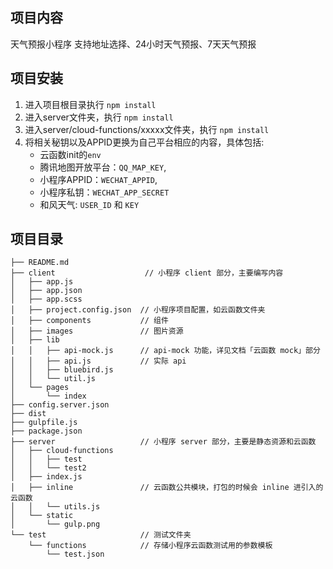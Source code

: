 ## 项目内容
天气预报小程序
支持地址选择、24小时天气预报、7天天气预报

## 项目安装
1. 进入项目根目录执行 `npm install`
2. 进入server文件夹，执行 `npm install`
3. 进入server/cloud-functions/xxxxx文件夹，执行 `npm install`
4. 将相关秘钥以及APPID更换为自己平台相应的内容，具体包括: 
   - 云函数init的`env`
   - 腾讯地图开放平台：`QQ_MAP_KEY`,
   - 小程序APPID：`WECHAT_APPID`,
   - 小程序私钥：`WECHAT_APP_SECRET`
   - 和风天气: `USER_ID` 和 `KEY`

## 项目目录
```
├── README.md
├── client                    // 小程序 client 部分，主要编写内容
│   ├── app.js
│   ├── app.json
│   ├── app.scss
│   ├── project.config.json  // 小程序项目配置，如云函数文件夹
│   ├── components           // 组件
│   ├── images               // 图片资源
│   ├── lib
│   │   ├── api-mock.js      // api-mock 功能，详见文档「云函数 mock」部分
│   │   ├── api.js           // 实际 api
│   │   ├── bluebird.js
│   │   └── util.js
│   └── pages
│       └── index
├── config.server.json
├── dist
├── gulpfile.js
├── package.json
├── server                   // 小程序 server 部分，主要是静态资源和云函数
│   ├── cloud-functions
│   │   ├── test
│   │   └── test2
│   ├── index.js
│   ├── inline               // 云函数公共模块，打包的时候会 inline 进引入的云函数
│   │   └── utils.js
│   └── static
│       └── gulp.png
└── test                     // 测试文件夹
    └── functions            // 存储小程序云函数测试用的参数模板
        └── test.json
```


